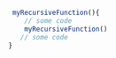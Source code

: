```js {"TITLE": "hello", "ADDED":[1,2], "HIGHLIGHT":[3], "REMOVED":[4]}
 myRecursiveFunction(){
    // some code
    myRecursiveFunction()
   // some code
}
```